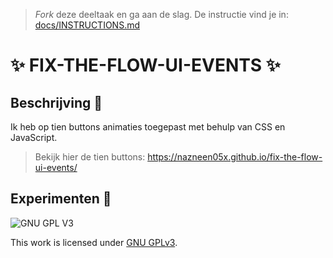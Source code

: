 > _Fork_ deze deeltaak en ga aan de slag. De instructie vind je in: [docs/INSTRUCTIONS.md](docs/INSTRUCTIONS.md)

#  ✨ FIX-THE-FLOW-UI-EVENTS ✨
<!-- Geef je project een titel en schrijf in één zin wat het is -->

## Beschrijving 📝
Ik heb op tien buttons animaties toegepast met behulp van CSS en JavaScript.

> Bekijk hier de tien buttons: https://nazneen05x.github.io/fix-the-flow-ui-events/

## Experimenten 🧪
<!-- In de Experimenten beschrijf je wat je per experimnet hebt gedaan en documenteer je de code aan de hand van voorbeelden -->
<!-- Voeg een mooie poster visual toe 📸 per experiment -->


![GNU GPL V3](https://www.gnu.org/graphics/gplv3-127x51.png)

This work is licensed under [GNU GPLv3](./LICENSE).

